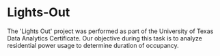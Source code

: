 # Lights-Out
The 'Lights Out' project was performed as part of the University of Texas Data Analytics Certificate. Our objective during this task is to analyze residential power usage to determine duration of occupancy. 
